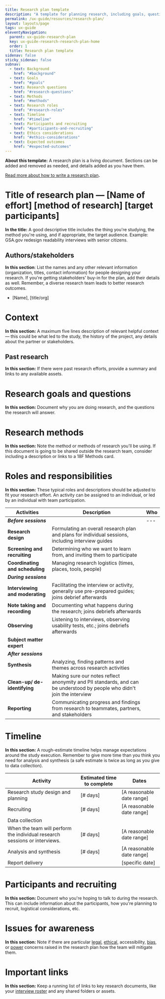 ```yaml
---
title: Research plan template
description: "A template for planning research, including goals, questions, methods, assignments, and timelines."
permalink: /ux-guide/resources/research-plan/
layout: layouts/page
tags: ux-guide
eleventyNavigation: 
  parent: ux-guide-research-plan
  key: ux-guide-research-research-plan-home
  order: 1
  title: Research plan template
sidenav: false
sticky_sidenav: false
subnav:
  - text: Background
    href: "#background"
  - text: Goals
    href: "#goals"
  - text: Research questions
    href: "#research-questions"
  - text: Methods
    href: "#methods"
  - text: Research roles
    href: "#research-roles"
  - text: Timeline
    href: "#timeline"
  - text: Participants and recruiting
    href: "#participants-and-recruiting"
  - text: Ethics considerations
    href: "#ethics-considerations"
  - text: Expected outcomes
    href: "#expected-outcomes"
---
```


**About this template:** A research plan is a living document. Sections can be added and removed as needed, and details added as you have them.

[Read more about how to write a research plan](/ux-guide/research/plan/#writing-a-research-plan)**.**

# **Title of research plan — [Name of effort] [method of research] [target participants]**

**In the title:** A good descriptive title includes the thing you're studying, the method you're using, and if appropriate, the target audience. Example: GSA.gov redesign readability interviews with senior citizens.

## **Authors/stakeholders**

**In this section**: List the names and any other relevant information (organization, titles, contact information) for people designing your research. If you're getting stakeholders' buy-in for the plan, add their details as well. Remember, a diverse research team leads to better research outcomes.

- [Name], [title/org]

# **Context**

**In this section:** A maximum five lines description of relevant helpful context — this could be what led to the study, the history of the project, any details about the partner or stakeholders.

## **Past research**

**In this section:** If there were past research efforts, provide a summary and links to any available assets.

# **Research goals and questions**

**In this section:** Document why you are doing research, and the questions the research will answer.

# **Research methods**

**In this section:** Note the method or methods of research you'll be using. If this document is going to be shared outside the research team, consider including a description or links to a 18F Methods card.

# **Roles and responsibilities**

**In this section:** These typical roles and descriptions should be adjusted to fit your research effort. An activity can be assigned to an individual, or led by an individual with team participation.

| Activities | Description | Who |
| --- | --- | --- |
| ***Before sessions***  ||--- || --- |
| **Research design**| Formulating an overall research plan and plans for individual sessions, including interview guides |  |
| **Screening and recruiting** | Determining who we want to learn from, and inviting them to participate |  |
| **Coordinating and scheduling** | Managing research logistics (times, places, tools, people) |  |
| ***During sessions*** |  |  |
| **Interviewing and moderating** | Facilitating the interview or activity, generally use pre-prepared guides; joins debrief afterwards |  |
| **Note taking and recording** | Documenting what happens during the research; joins debriefs afterwards |  |
| **Observing** | Listening to interviews, observing usability tests, etc.; joins debriefs afterwards |  |
| **Subject matter expert** |  |  |
| ***After sessions*** |  |  |
| **Synthesis** | Analyzing, finding patterns and themes across research activities |  |
| **Clean-up/ de-identifying** | Making sure our notes reflect anonymity and PII standards, and can be understood by people who didn't join the interview |  |
| **Reporting** | Communicating progress and findings from research to teammates, partners, and stakeholders |  |

# **Timeline**

**In this section:** A rough-estimate timeline helps manage expectations around the study execution. Remember to give more time than you think you need for analysis and synthesis (a safe estimate is twice as long as you give to data collection).

| Activity | Estimated time to complete | Dates |
| --- | --- | --- |
| Research study design and planning | [# days] | [A reasonable date range] |
| Recruiting | [# days] | [A reasonable date range] |
| Data collection
When the team will perform the individual research sessions or interviews. | [# days] | [A reasonable date range] |
| Analysis and synthesis | [# days] | [A reasonable date range] |
| Report delivery |  | [specific date] |

# **Participants and recruiting**

**In this section:** Document who you're hoping to talk to during the research. This can include information about the participants, how you're planning to recruit, logistical considerations, etc.

# **Issues for awareness**

**In this section:** Note if there are particular [legal](/ux-guide/research/legal/), [ethical](/ux-guide/research/ethics/), accessibility, [bias](/ux-guide/research/bias/), or [power](/ux-guide/research/share-power/) concerns raised in the research plan how the team will mitigate them.

# **Important links**

**In this section:** Keep a running list of links to key research documents, like your [interview roster](/ux-guide/research/plan/#set-up-a-roster) and any shared folders or assets.
